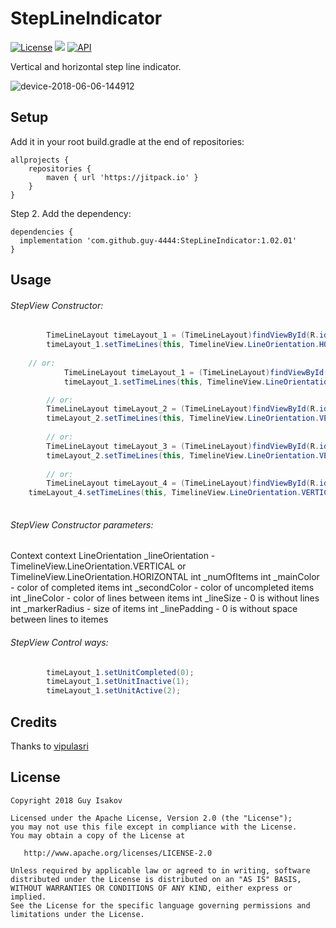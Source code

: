 # StepLineIndicator

[![License](https://img.shields.io/badge/License-Apache%202.0-blue.svg)](https://github.com/vlad1m1r990/Lemniscate/blob/master/LICENSE)
[![](https://jitpack.io/v/guy-4444/StepLineIndicator.svg)](https://jitpack.io/#guy-4444/StepLineIndicator)
[![API](https://img.shields.io/badge/API-21%2B-green.svg?style=flat)]()

Vertical and horizontal step line indicator.


![device-2018-06-06-144912](https://user-images.githubusercontent.com/35038142/41039463-2bf1ce0a-69a2-11e8-963a-3e0259757565.png)


## Setup
Add it in your root build.gradle at the end of repositories:
```
allprojects {
	repositories {
		maven { url 'https://jitpack.io' }
	}
}
```

Step 2. Add the dependency:

```
dependencies {
  implementation 'com.github.guy-4444:StepLineIndicator:1.02.01'
}
```
## Usage

###### StepView Constructor:
```java
        TimeLineLayout timeLayout_1 = (TimeLineLayout)findViewById(R.id.timeLayout_1);
        timeLayout_1.setTimeLines(this, TimelineView.LineOrientation.HORIZONTAL, 5, R.color.colorPrimary, android.R.color.darker_gray);
	
	// or:
	        TimeLineLayout timeLayout_1 = (TimeLineLayout)findViewById(R.id.timeLayout_1);
	        timeLayout_1.setTimeLines(this, TimelineView.LineOrientation.HORIZONTAL, 7, R.color.colorPrimary, android.R.color.darker_gray, R.color.colorPrimary);

        // or:
        TimeLineLayout timeLayout_2 = (TimeLineLayout)findViewById(R.id.timeLayout_2);
        timeLayout_2.setTimeLines(this, TimelineView.LineOrientation.VERTICAL, 12, Color.argb(123, 0, 0, 255), android.R.color.darker_gray, android.R.color.darker_gray, 3, 20, 10);
	
        // or:
        TimeLineLayout timeLayout_3 = (TimeLineLayout)findViewById(R.id.timeLayout_3);
        timeLayout_2.setTimeLines(this, TimelineView.LineOrientation.VERTICAL, 12, Color.argb(123, 0, 0, 255), android.R.color.darker_gray, android.R.color.darker_gray, 3, 20, 10);
	
        // or:
        TimeLineLayout timeLayout_4 = (TimeLineLayout)findViewById(R.id.timeLayout_4);
	timeLayout_4.setTimeLines(this, TimelineView.LineOrientation.VERTICAL, 60, Color.argb(123, 0, 0, 255), android.R.color.darker_gray, android.R.color.darker_gray, 2, 17, 0);
       
```

###### StepView Constructor parameters:

Context context
LineOrientation _lineOrientation - TimelineView.LineOrientation.VERTICAL or TimelineView.LineOrientation.HORIZONTAL
int _numOfItems
int _mainColor - color of completed items
int _secondColor - color of uncompleted items
int _lineColor - color of lines between items
int _lineSize - 0 is without lines
int _markerRadius - size of items
int _linePadding - 0 is without space between lines to itemes

###### StepView Control ways:
```java
        timeLayout_1.setUnitCompleted(0);
        timeLayout_1.setUnitInactive(1);
        timeLayout_1.setUnitActive(2);
```
## Credits

Thanks to [vipulasri](https://github.com/vipulasri/Timeline-View)

## License

    Copyright 2018 Guy Isakov

    Licensed under the Apache License, Version 2.0 (the "License");
    you may not use this file except in compliance with the License.
    You may obtain a copy of the License at

       http://www.apache.org/licenses/LICENSE-2.0

    Unless required by applicable law or agreed to in writing, software
    distributed under the License is distributed on an "AS IS" BASIS,
    WITHOUT WARRANTIES OR CONDITIONS OF ANY KIND, either express or implied.
    See the License for the specific language governing permissions and
    limitations under the License.

